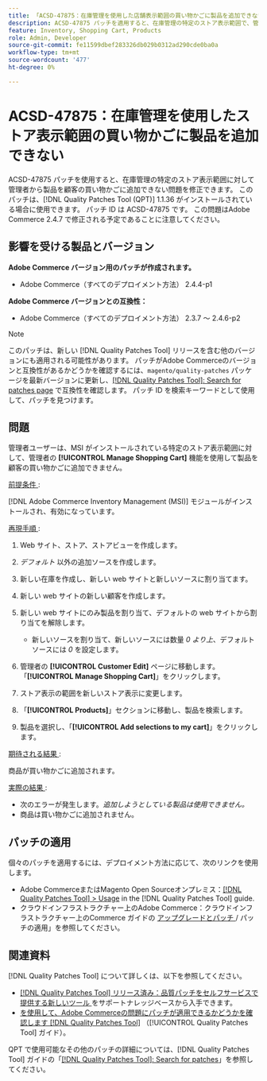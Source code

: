 ```yaml
---
title: 「ACSD-47875：在庫管理を使用した店舗表示範囲の買い物かごに製品を追加できない」
description: ACSD-47875 パッチを適用すると、在庫管理の特定のストア表示範囲で、管理者から商品を買い物かごに追加できないAdobe Commerceの問題を修正できます。
feature: Inventory, Shopping Cart, Products
role: Admin, Developer
source-git-commit: fe11599dbef283326db029b0312ad290cde0ba0a
workflow-type: tm+mt
source-wordcount: '477'
ht-degree: 0%

---
```


# ACSD-47875：在庫管理を使用したストア表示範囲の買い物かごに製品を追加できない

ACSD-47875 パッチを使用すると、在庫管理の特定のストア表示範囲に対して管理者から製品を顧客の買い物かごに追加できない問題を修正できます。 このパッチは、[!DNL Quality Patches Tool (QPT)] 1.1.36 がインストールされている場合に使用できます。 パッチ ID は ACSD-47875 です。 この問題はAdobe Commerce 2.4.7 で修正される予定であることに注意してください。

## 影響を受ける製品とバージョン

**Adobe Commerce バージョン用のパッチが作成されます。**

* Adobe Commerce（すべてのデプロイメント方法） 2.4.4-p1

**Adobe Commerce バージョンとの互換性：**

* Adobe Commerce（すべてのデプロイメント方法） 2.3.7 ～ 2.4.6-p2

>[!NOTE]
>
>このパッチは、新しい [!DNL Quality Patches Tool] リリースを含む他のバージョンにも適用される可能性があります。 パッチがAdobe Commerceのバージョンと互換性があるかどうかを確認するには、`magento/quality-patches` パッケージを最新バージョンに更新し、[[!DNL Quality Patches Tool]: Search for patches page](https://experienceleague.adobe.com/tools/commerce-quality-patches/index.html?lang=ja) で互換性を確認します。 パッチ ID を検索キーワードとして使用して、パッチを見つけます。

## 問題

管理者ユーザーは、MSI がインストールされている特定のストア表示範囲に対して、管理者の **[!UICONTROL Manage Shopping Cart]** 機能を使用して製品を顧客の買い物かごに追加できません。

<u> 前提条件 </u>:

[!DNL Adobe Commerce Inventory Management (MSI)] モジュールがインストールされ、有効になっています。

<u> 再現手順 </u>:

1. Web サイト、ストア、ストアビューを作成します。
1. *デフォルト* 以外の追加ソースを作成します。
1. 新しい在庫を作成し、新しい web サイトと新しいソースに割り当てます。
1. 新しい web サイトの新しい顧客を作成します。
1. 新しい web サイトにのみ製品を割り当て、デフォルトの web サイトから割り当てを解除します。

   * 新しいソースを割り当て、新しいソースには数量 *0 より上*、デフォルトソースには *0* を設定します。

1. 管理者の **[!UICONTROL Customer Edit]** ページに移動します。 「**[!UICONTROL Manage Shopping Cart]**」をクリックします。
1. ストア表示の範囲を新しいストア表示に変更します。
1. 「**[!UICONTROL Products]**」セクションに移動し、製品を検索します。
1. 製品を選択し、「**[!UICONTROL Add selections to my cart]**」をクリックします。

<u> 期待される結果 </u>:

商品が買い物かごに追加されます。

<u> 実際の結果 </u>:

* 次のエラーが発生します。*追加しようとしている製品は使用できません。*
* 商品は買い物かごに追加されません。

## パッチの適用

個々のパッチを適用するには、デプロイメント方法に応じて、次のリンクを使用します。

* Adobe CommerceまたはMagento Open Sourceオンプレミス：[[!DNL Quality Patches Tool] > Usage](/help/tools/quality-patches-tool/usage.md) in the [!DNL Quality Patches Tool] guide.
* クラウドインフラストラクチャー上のAdobe Commerce：クラウドインフラストラクチャー上のCommerce ガイドの [ アップグレードとパッチ ](https://experienceleague.adobe.com/docs/commerce-cloud-service/user-guide/develop/upgrade/apply-patches.html?lang=ja)/ パッチの適用」を参照してください。

## 関連資料

[!DNL Quality Patches Tool] について詳しくは、以下を参照してください。

* [[!DNL Quality Patches Tool]  リリース済み：品質パッチをセルフサービスで提供する新しいツール ](https://experienceleague.adobe.com/ja/docs/commerce-knowledge-base/kb/announcements/commerce-announcements/magento-quality-patches-released-new-tool-to-self-serve-quality-patches) をサポートナレッジベースから入手できます。
* [ を使用して、Adobe Commerceの問題にパッチが適用できるかどうかを確認します  [!DNL Quality Patches Tool]](/help/tools/quality-patches-tool/patches-available-in-qpt/check-patch-for-magento-issue-with-magento-quality-patches.md) （[!UICONTROL Quality Patches Tool] ガイド）。


QPT で使用可能なその他のパッチの詳細については、[!DNL Quality Patches Tool] ガイドの「[[!DNL Quality Patches Tool]: Search for patches](https://experienceleague.adobe.com/tools/commerce-quality-patches/index.html?lang=ja)」を参照してください。
